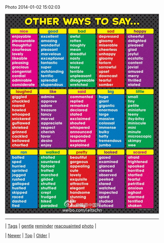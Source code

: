 <!--
title: Photo 2014-01-02 15
date: 2020-06-28T15:27:00.219Z
tags: gentle, reminder, reacquainted, photo
-->


Photo 2014-01-02 15:02:03

![](71967333918-0.jpg)

<!--BOTTOM-POST-NAVIGATION-->
---

| [Tags](tags.md) | [gentle](tag-gentle.md) [reminder](tag-reminder.md) [reacquainted](tag-reacquainted.md) [photo](tag-photo.md) |

| [Newer](71957594791.md) | [Top](index.md) | [Older](71980009199.md) |